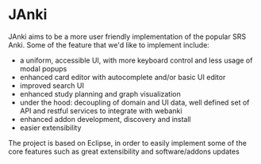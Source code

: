 JAnki
=====

JAnki aims to be a more user friendly implementation of the popular SRS Anki.
Some of the feature that we'd like to implement include:
- a uniform, accessible UI, with more keyboard control and less usage of modal popups
- enhanced card editor with autocomplete and/or basic UI editor
- improved search UI
- enhanced study planning and graph visualization
- under the hood: decoupling of domain and UI data, well defined set of API and restful services to integrate with webanki
- enhanced addon development, discovery and install
- easier extensibility

The project is based on Eclipse, in order to easily implement some of the core features such as great extensibility and software/addons updates
